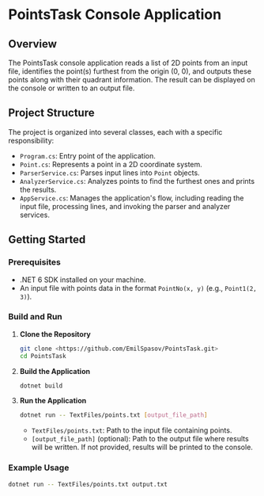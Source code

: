 # PointsTask Console Application

## Overview
The PointsTask console application reads a list of 2D points from an input file, identifies the point(s) furthest from the origin (0, 0), and outputs these points along with their quadrant information. The result can be displayed on the console or written to an output file.

## Project Structure
The project is organized into several classes, each with a specific responsibility:

- `Program.cs`: Entry point of the application.
- `Point.cs`: Represents a point in a 2D coordinate system.
- `ParserService.cs`: Parses input lines into `Point` objects.
- `AnalyzerService.cs`: Analyzes points to find the furthest ones and prints the results.
- `AppService.cs`: Manages the application's flow, including reading the input file, processing lines, and invoking the parser and analyzer services.

## Getting Started

### Prerequisites
- .NET 6 SDK installed on your machine.
- An input file with points data in the format `PointNo(x, y)` (e.g., `Point1(2, 3)`).

### Build and Run

1. **Clone the Repository**
    ```bash
    git clone <https://github.com/EmilSpasov/PointsTask.git>
    cd PointsTask
    ```

2. **Build the Application**
    ```bash
    dotnet build
    ```

3. **Run the Application**
    ```bash
    dotnet run -- TextFiles/points.txt [output_file_path]
    ```
    - `TextFiles/points.txt`: Path to the input file containing points.
    - `[output_file_path]` (optional): Path to the output file where results will be written. If not provided, results will be printed to the console.

### Example Usage
```bash
dotnet run -- TextFiles/points.txt output.txt
